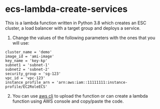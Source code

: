 # ecs-lambda-create-services


This is a lambda function written in Python 3.8 which creates an ESC cluster, a load balancer with a target group and deploys a service.

1. Change the values of the following parameters with the ones that you will use:

```
cluster_name = 'demo'
image_id = 'ami-image'
key_name = 'key-kp'
subnet1 = 'subnet-1'
subnet2 = 'subnet-2'
security_group = 'sg-123'
vpc_id = 'vpc-123'
instance_profile_arn = 'arn:aws:iam::11111111:instance-profile/EC2RoleECS'
```

2. You can use [aws cli](https://docs.aws.amazon.com/cli/latest/reference/lambda/create-function.html) to upload the function or can create a lambda function using AWS console and copy/paste the code.

